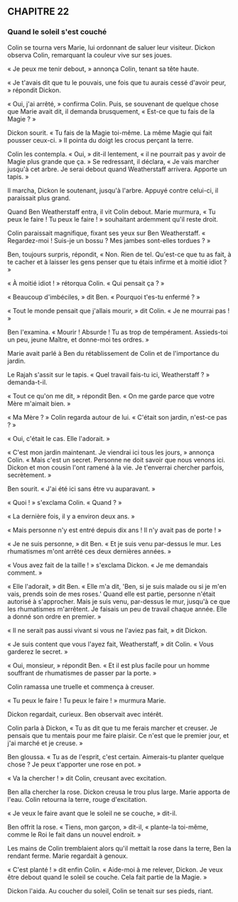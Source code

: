 ## CHAPITRE 22
### Quand le soleil s'est couché
Colin se tourna vers Marie, lui ordonnant de saluer leur visiteur. Dickon observa Colin, remarquant la couleur vive sur ses joues.

« Je peux me tenir debout, » annonça Colin, tenant sa tête haute.

« Je t'avais dit que tu le pouvais, une fois que tu aurais cessé d'avoir peur, » répondit Dickon.

« Oui, j'ai arrêté, » confirma Colin. Puis, se souvenant de quelque chose que Marie avait dit, il demanda brusquement, « Est-ce que tu fais de la Magie ? »

Dickon sourit. « Tu fais de la Magie toi-même. La même Magie qui fait pousser ceux-ci. » Il pointa du doigt les crocus perçant la terre.

Colin les contempla. « Oui, » dit-il lentement, « il ne pourrait pas y avoir de Magie plus grande que ça. » Se redressant, il déclara, « Je vais marcher jusqu'à cet arbre. Je serai debout quand Weatherstaff arrivera. Apporte un tapis. »

Il marcha, Dickon le soutenant, jusqu'à l'arbre. Appuyé contre celui-ci, il paraissait plus grand.

Quand Ben Weatherstaff entra, il vit Colin debout. Marie murmura, « Tu peux le faire ! Tu peux le faire ! » souhaitant ardemment qu'il reste droit.

Colin paraissait magnifique, fixant ses yeux sur Ben Weatherstaff. « Regardez-moi ! Suis-je un bossu ? Mes jambes sont-elles tordues ? »

Ben, toujours surpris, répondit, « Non. Rien de tel. Qu'est-ce que tu as fait, à te cacher et à laisser les gens penser que tu étais infirme et à moitié idiot ? »

« À moitié idiot ! » rétorqua Colin. « Qui pensait ça ? »

« Beaucoup d'imbéciles, » dit Ben. « Pourquoi t'es-tu enfermé ? »

« Tout le monde pensait que j'allais mourir, » dit Colin. « Je ne mourrai pas ! »

Ben l'examina. « Mourir ! Absurde ! Tu as trop de tempérament. Assieds-toi un peu, jeune Maître, et donne-moi tes ordres. »

Marie avait parlé à Ben du rétablissement de Colin et de l'importance du jardin.

Le Rajah s'assit sur le tapis. « Quel travail fais-tu ici, Weatherstaff ? » demanda-t-il.

« Tout ce qu'on me dit, » répondit Ben. « On me garde parce que votre Mère m'aimait bien. »

« Ma Mère ? » Colin regarda autour de lui. « C'était son jardin, n'est-ce pas ? »

« Oui, c'était le cas. Elle l'adorait. »

« C'est mon jardin maintenant. Je viendrai ici tous les jours, » annonça Colin. « Mais c'est un secret. Personne ne doit savoir que nous venons ici. Dickon et mon cousin l'ont ramené à la vie. Je t'enverrai chercher parfois, secrètement. »

Ben sourit. « J'ai été ici sans être vu auparavant. »

« Quoi ! » s'exclama Colin. « Quand ? »

« La dernière fois, il y a environ deux ans. »

« Mais personne n'y est entré depuis dix ans ! Il n'y avait pas de porte ! »

« Je ne suis personne, » dit Ben. « Et je suis venu par-dessus le mur. Les rhumatismes m'ont arrêté ces deux dernières années. »

« Vous avez fait de la taille ! » s'exclama Dickon. « Je me demandais comment. »

« Elle l'adorait, » dit Ben. « Elle m'a dit, 'Ben, si je suis malade ou si je m'en vais, prends soin de mes roses.' Quand elle est partie, personne n'était autorisé à s'approcher. Mais je suis venu, par-dessus le mur, jusqu'à ce que les rhumatismes m'arrêtent. Je faisais un peu de travail chaque année. Elle a donné son ordre en premier. »

« Il ne serait pas aussi vivant si vous ne l'aviez pas fait, » dit Dickon.

« Je suis content que vous l'ayez fait, Weatherstaff, » dit Colin. « Vous garderez le secret. »

« Oui, monsieur, » répondit Ben. « Et il est plus facile pour un homme souffrant de rhumatismes de passer par la porte. »

Colin ramassa une truelle et commença à creuser.

« Tu peux le faire ! Tu peux le faire ! » murmura Marie.

Dickon regardait, curieux. Ben observait avec intérêt.

Colin parla à Dickon, « Tu as dit que tu me ferais marcher et creuser. Je pensais que tu mentais pour me faire plaisir. Ce n'est que le premier jour, et j'ai marché et je creuse. »

Ben gloussa. « Tu as de l'esprit, c'est certain. Aimerais-tu planter quelque chose ? Je peux t'apporter une rose en pot. »

« Va la chercher ! » dit Colin, creusant avec excitation.

Ben alla chercher la rose. Dickon creusa le trou plus large. Marie apporta de l'eau. Colin retourna la terre, rouge d'excitation.

« Je veux le faire avant que le soleil ne se couche, » dit-il.

Ben offrit la rose. « Tiens, mon garçon, » dit-il, « plante-la toi-même, comme le Roi le fait dans un nouvel endroit. »

Les mains de Colin tremblaient alors qu'il mettait la rose dans la terre, Ben la rendant ferme. Marie regardait à genoux.

« C'est planté ! » dit enfin Colin. « Aide-moi à me relever, Dickon. Je veux être debout quand le soleil se couche. Cela fait partie de la Magie. »

Dickon l'aida. Au coucher du soleil, Colin se tenait sur ses pieds, riant.